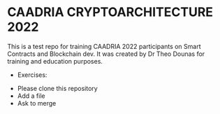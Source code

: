 # CAADRIA CRYPTOARCHITECTURE 2022
This is a test repo for training CAADRIA 2022 participants on Smart Contracts and Blockchain dev. It was created by Dr Theo Dounas for training and education purposes.

* Exercises:
 - Please clone this repository
 - Add a file
 - Ask to merge
